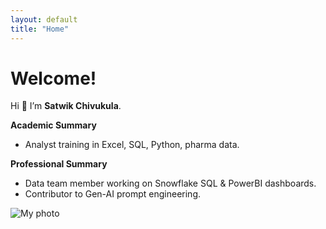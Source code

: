 ```yaml
---
layout: default
title: "Home"
---
```


# Welcome!

Hi 👋 I’m **Satwik Chivukula**.

**Academic Summary**  
- Analyst training in Excel, SQL, Python, pharma data.  

**Professional Summary**  
- Data team member working on Snowflake SQL & PowerBI dashboards.  
- Contributor to Gen-AI prompt engineering.  

![My photo](/assets/images/profile.jpg)
